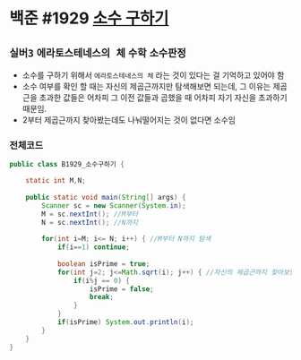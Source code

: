 # 백준 #1929 [소수 구하기](https://www.acmicpc.net/problem/1929)
`실버3` `에라토스테네스의 체` `수학` `소수판정`
---
- 소수를 구하기 위해서 `에라토스테네스의 체` 라는 것이 있다는 걸 기억하고 있어야 함
- 소수 여부를 확인 할 때는 자신의 제곱근까지만 탐색해보면 되는데, 그 이유는 제곱근을 초과한 값들은 어차피 그 이전 값들과 곱했을 때 어차피 자기 자신을 초과하기 때문임.
- 2부터 제곱근까지 찾아봤는데도 나눠떨어지는 것이 없다면 소수임

### 전체코드
```java
public class B1929_소수구하기 {

	static int M,N;
	
	public static void main(String[] args) {
		Scanner sc = new Scanner(System.in);
		M = sc.nextInt(); //M부터
		N = sc.nextInt(); //N까지
		
		for(int i=M; i<= N; i++) { //M부터 N까지 탐색
			if(i==1) continue;
			
			boolean isPrime = true;
			for(int j=2; j<=Math.sqrt(i); j++) { //자신의 제곱근까지 찾아보면서 나눠떨어지는거 있으면 소수아님
				if(i%j == 0) {
					isPrime = false;
					break;
				}
			}
			if(isPrime) System.out.println(i);
		}
	}
}

```
